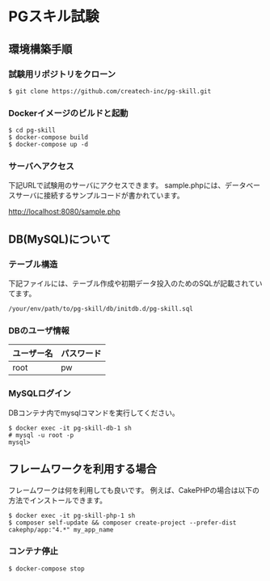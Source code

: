 # PGスキル試験

## 環境構築手順  

### 試験用リポジトリをクローン
```
$ git clone https://github.com/createch-inc/pg-skill.git
```

### Dockerイメージのビルドと起動  

```
$ cd pg-skill
$ docker-compose build
$ docker-compose up -d
```

### サーバへアクセス
下記URLで試験用のサーバにアクセスできます。
sample.phpには、データベースサーバに接続するサンプルコードが書かれています。

[http://localhost:8080/sample.php](http://localhost:8080/sample.php)

## DB(MySQL)について
### テーブル構造 
下記ファイルには、テーブル作成や初期データ投入のためのSQLが記載されていてます。

```
/your/env/path/to/pg-skill/db/initdb.d/pg-skill.sql
```

### DBのユーザ情報

| ユーザー名 | パスワード |
| ---- | ---- |
| root | pw |

### MySQLログイン

DBコンテナ内でmysqlコマンドを実行してください。
```
$ docker exec -it pg-skill-db-1 sh
# mysql -u root -p
mysql>
```

## フレームワークを利用する場合  

フレームワークは何を利用しても良いです。
例えば、CakePHPの場合は以下の方法でインストールできます。

```
$ docker exec -it pg-skill-php-1 sh
$ composer self-update && composer create-project --prefer-dist cakephp/app:"4.*" my_app_name 
```

### コンテナ停止  

```
$ docker-compose stop
```